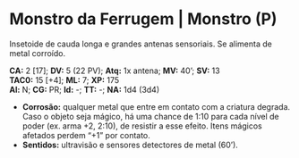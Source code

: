 # Monstro da Ferrugem | Monstro (P)

Insetoide de cauda longa e grandes antenas sensoriais. Se alimenta de metal corroído.

**CA:** 2 [17]; **DV:** 5 (22 PV); **Atq:** 1x antena; **MV:** 40’; **SV:** 13  
**TAC0:** 15 [+4]; **ML:** 7; **XP:** 175  
**Al:** N; **CG:** PR; **Id:** -; **TT:** -; **NA:** 1d4 (3d4)

- **Corrosão:** qualquer metal que entre em contato com a criatura degrada. Caso o objeto seja mágico, há uma chance de 1:10 para cada nível de poder (ex. arma +2, 2:10), de resistir a esse efeito. Itens mágicos afetados perdem “+1” por contato.  
- **Sentidos:** ultravisão e sensores detectores de metal (60’).
